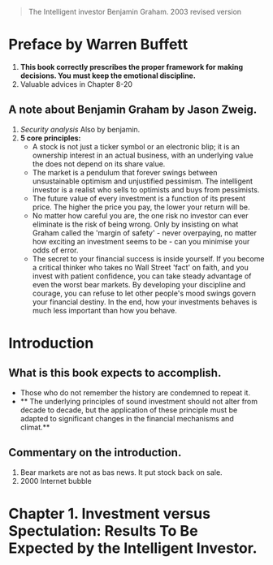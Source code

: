 > The Intelligent investor
> Benjamin Graham. 2003 revised version

# Preface by Warren Buffett
1. **This book correctly prescribes the proper framework for making decisions. You must keep the emotional discipline.**
2. Valuable advices in Chapter 8-20

## A note about Benjamin Graham by Jason Zweig.
1. *Security analysis* Also by benjamin.
2. **5 core principles:**
	- A stock is not just a ticker symbol or an electronic blip; it is an ownership interest in an actual business, with an underlying value the does not depend on its share value.
	- The market is a pendulum that forever swings between unsustainable optimism and unjustified pessimism. The intelligent investor is a realist who sells to  optimists and buys from pessimists.
	- The future value of every investment is a function of its present price. The higher the price you pay, the lower your return will be.
	- No matter how careful you are, the one risk no investor can ever eliminate is the risk of being wrong. Only by insisting on what Graham called the 'margin of safety' - never overpaying, no matter how exciting an investment seems to be - can you minimise your odds of error.
	- The secret to your financial success is inside yourself. If you become a critical thinker who takes no Wall Street 'fact' on faith, and you invest with patient confidence, you can take steady advantage of even the worst bear markets. By developing your discipline and courage, you can refuse to let other people's mood swings govern your financial destiny. In the end, how your investments behaves is much less important than how you behave.

# Introduction
## What is this book expects to accomplish.
- Those who do not remember the history are condemned to repeat it.
- ** The underlying principles of sound investment should not alter from decade to decade, but the application of these principle must be adapted to significant changes in the financial mechanisms and climat.**
## Commentary on the introduction.
1. Bear markets are not as bas news. It put stock back on sale.
2. 2000 Internet bubble

# Chapter 1. Investment versus Spectulation: Results To Be Expected by the Intelligent Investor.


<!--stackedit_data:
eyJoaXN0b3J5IjpbMTIwNzYxMzA3OCwxMDE0MjE3MTE2LC0xMj
AwNTY3NDExLDEwMTQ4NjMyNjUsMjAzMzM0MjIxLC00OTA2ODYw
MDgsMTY5NjkzNjE4Nl19
-->